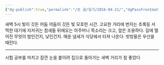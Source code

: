 ```yaml
---
{"dg-publish":true,"permalink":"/쓴 글/일기/2016-04-21/","dgPassFrontmatter":true}
---
```


새벽 5시
빛이 깃든 어둠
어둠이 깃든 빛
모호한 시간.
고요한 거리에 번지는 초록등
서먹한 대기에 지저귀는 참새들
뒤에오는 아주머니 목소리는 크고,
앞은 조용하다.
길에 떨어진 무엇이
밤인건지, 낮인건지.
매운 냄새가 식당에서 터져 나온다.
빗방울은 우산을 때린다.

---

시험 공부를 마치고 잠깐 눈을 붙이려 집으로 돌아가는 새벽 거리가 참 좋았다 